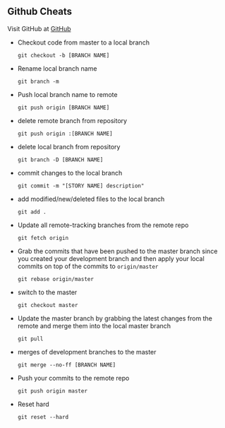 Github Cheats
---

Visit GitHub at [GitHub](http://github.com)

- Checkout code from master to a local branch

  `git checkout -b [BRANCH NAME]`

- Rename local branch name

  `git branch -m`

- Push local branch name to remote

  `git push origin [BRANCH NAME]`

- delete remote branch from repository

  `git push origin :[BRANCH NAME]`

- delete local branch from repository

  `git branch -D [BRANCH NAME]`

- commit changes to the local branch

  `git commit -m "[STORY NAME] description"`

- add modified/new/deleted files to the local branch

  `git add .`

- Update all remote-tracking branches from the remote repo

  `git fetch origin`

- Grab the commits that have been pushed to the master branch since you created your development branch and then apply your local commits on top of the commits to  `origin/master`

  `git rebase origin/master`

- switch to the master

  `git checkout master`

- Update the master branch by grabbing the latest changes from the remote and merge them into the local master branch

  `git pull`

- merges of development branches to the master

  `git merge --no-ff [BRANCH NAME]`

- Push your commits to the remote repo

  `git push origin master`

- Reset hard

  `git reset --hard`

